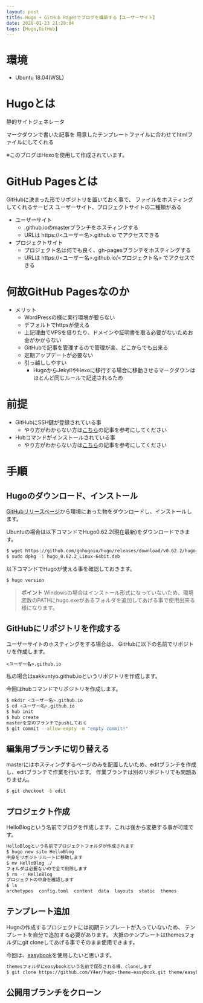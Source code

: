 ```yaml
---
layout: post
title: Hugo + GitHub Pagesでブログを構築する【ユーザーサイト】
date: 2020-01-23 21:29:04
tags: [Hugo,GitHub]
---
```


# 環境

- Ubuntu 18.04(WSL)

# Hugoとは

静的サイトジェネレータ

マークダウンで書いた記事を
用意したテンプレートファイルに合わせてhtmlファイルにしてくれる

※このブログはHexoを使用して作成されています。

# GitHub Pagesとは

GitHubに決まった形でリポジトリを置いておく事で、
ファイルをホスティングしてくれるサービス
ユーザーサイト、プロジェクトサイトの二種類がある

- ユーザーサイト
  - <username>.github.ioのmasterブランチをホスティングする
  - URLは https://<ユーザー名>.github.io でアクセスできる
- プロジェクトサイト
  - プロジェクト名は何でも良く、gh-pagesブランチをホスティングする
  - URLは https://<ユーザー名>.github.io/<プロジェクト名> でアクセスできる

# 何故GitHub Pagesなのか

- メリット
  - WordPressの様に実行環境が要らない
  - デフォルトでhttpsが使える
  - 上記理由でVPSを借りたり、ドメインや証明書を取る必要がないためお金がかからない
  - GitHubで記事を管理するので管理が楽、どこからでも出来る
  - 定期アップデートが必要ない
  - 引っ越ししやすい
    - HugoからJekyllやHexoに移行する場合に移動させるマークダウンはほとんど同じルールで記述されるため

# 前提

- GitHubにSSH鍵が登録されている事
  - やり方がわからない方は[こちら](https://sakkuntyo.github.io/2019/10/20/github-addkey/)の記事を参考にしてください
- Hubコマンドがインストールされている事
  - やり方がわからない方は[こちら](https://sakkuntyo.github.io/2019/12/27/github-command-operation/)の記事を参考にしてください

# 手順

## Hugoのダウンロード、インストール

[GitHubリリースページ](https://github.com/gohugoio/hugo/releases)から環境にあった物をダウンロードし、インストールします。

Ubuntuの場合は以下コマンドでHugo0.62.2(現在最新)をダウンロードできます。

```bash
$ wget https://github.com/gohugoio/hugo/releases/download/v0.62.2/hugo_0.62.2_Linux-64bit.deb
$ sudo dpkg -i hugo_0.62.2_Linux-64bit.deb
```

以下コマンドでHugoが使える事を確認しておきます。

```bash
$ hugo version
```

> **ポイント**
> Windowsの場合はインストール形式になっていないため、環境変数のPATHにhugo.exeがあるフォルダを追加してあげる事で使用出来る様になります。

## GitHubにリポジトリを作成する

ユーザーサイトのホスティングをする場合は、
GitHubに以下の名前でリポジトリを作成します。

```
<ユーザー名>.github.io
```

私の場合はsakkuntyo.github.ioというリポジトリを作成します。

今回はhubコマンドでリポジトリを作成します。

```bash
$ mkdir <ユーザー名>.github.io
$ cd <ユーザー名>.github.io
$ hub init
$ hub create
masterを空のブランチでpushしておく
$ git commit --allow-empty -m "empty commit!"
```

## 編集用ブランチに切り替える

masterにはホスティングするページのみを配置したいため、editブランチを作成し、editブランチで作業を行います。
作業ブランチは別のリポジトリでも問題ありません。

```bash
$ git checkout -b edit
```

## プロジェクト作成

HelloBlogという名前でブログを作成します、これは後から変更する事が可能です。

```bash
HelloBlogという名前でプロジェクトフォルダが作成されます
$ hugo new site HelloBlog
中身をリポジトリルートに移動します
$ mv HelloBlog ./
フォルダは必要ないので全て削除します
$ rm -r HelloBlog
プロジェクトの中身を確認します
$ ls
archetypes  config.toml  content  data  layouts  static  themes
```

## テンプレート追加

Hugoの作成するプロジェクトには初期テンプレートが入っていないため、
テンプレートを自分で追加する必要があります。
大抵のテンプレートはthemesフォルダにgit cloneしてあげる事でそのまま使用できます。

今回は、[easybook](https://github.com/Y4er/hugo-theme-easybook.git)を使用したいと思います。

```bash
themesフォルダにeasybookという名前で保存される様、cloneします
$ git clone https://github.com/Y4er/hugo-theme-easybook.git theme/easybook
```

## 公開用ブランチをクローン


